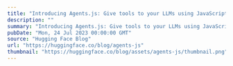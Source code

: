 ```yaml
---
title: "Introducing Agents.js: Give tools to your LLMs using JavaScript"
description: ""
summary: "Introducing Agents.js: Give tools to your LLMs using JavaScript We have recently been working on Age..."
pubDate: "Mon, 24 Jul 2023 00:00:00 GMT"
source: "Hugging Face Blog"
url: "https://huggingface.co/blog/agents-js"
thumbnail: "https://huggingface.co/blog/assets/agents-js/thumbnail.png"
---
```


